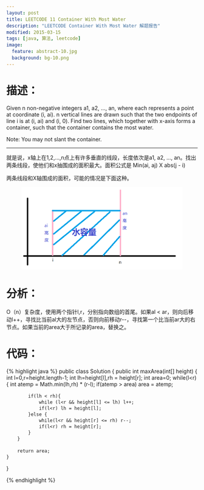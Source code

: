 ```yaml
---
layout: post
title: LEETCODE 11 Container With Most Water
description: "LEETCODE Container With Most Water 解题报告"
modified: 2015-03-15
tags: [java, 算法, leetcode]
image:
  feature: abstract-10.jpg
  background: bg-10.png
---
```


# 描述：
Given n non-negative integers a1, a2, ..., an, where each represents a point at coordinate (i, ai). n vertical lines are drawn such that the two endpoints of line i is at (i, ai) and (i, 0). Find two lines, which together with x-axis forms a container, such that the container contains the most water.

Note: You may not slant the container.

<!--more-->

---

就是说，x轴上在1,2,...,n点上有许多垂直的线段，长度依次是a1, a2, ..., an。找出两条线段，使他们和x抽围成的面积最大。面积公式是 Min(ai, aj) X abs(j - i)

两条线段和X轴围成的面积，可能的情况是下面这种。

<figure>
	<a href="/images/post/2015-03-15-1.png"><img src="/images/post/2015-03-15-1.png" alt=""></a>
</figure>

# 分析：
O（n）复杂度，使用两个指针l,r，分别指向数组的首尾。如果al < ar，则向后移动l++，寻找比当前al大的左节点，否则向前移动r--，寻找第一个比当前ar大的右节点。如果当前的area大于所记录的area，替换之。

# 代码：
{% highlight java %}
public class Solution {
    public int maxArea(int[] height) {
        int l=0,r=height.length-1;
        int lh=height[l],rh = height[r];
        int area=0;
        while(l<r){
            int atemp = Math.min(lh,rh) * (r-l);
            if(atemp > area) area = atemp;

            if(lh < rh){
                while (l<r && height[l] <= lh) l++;
                if(l<r) lh = height[l];
            }else {
                while(l<r && height[r] <= rh) r--;
                if(l<r) rh = height[r];
            }
        }

        return area;
    }
}

{% endhighlight %}
